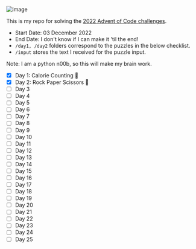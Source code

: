 ![image](https://user-images.githubusercontent.com/4522927/205472301-8934640a-2807-4af2-b3a7-9f442969d427.png)

This is my repo for solving the [2022 Advent of Code challenges](https://adventofcode.com/2022/).

- Start Date: 03 December 2022
- End Date: I don't know if I can make it 'til the end!
- `/day1, /day2` folders correspond to the puzzles in the below checklist.
- `/input` stores the text I received for the puzzle input.

Note: I am a python n00b, so this will make my brain work.

- [x] Day 1: Calorie Counting 🍔
- [x] Day 2: Rock Paper Scissors 👊
- [ ] Day 3
- [ ] Day 4
- [ ] Day 5
- [ ] Day 6
- [ ] Day 7
- [ ] Day 8
- [ ] Day 9
- [ ] Day 10
- [ ] Day 11
- [ ] Day 12
- [ ] Day 13
- [ ] Day 14
- [ ] Day 15
- [ ] Day 16
- [ ] Day 17
- [ ] Day 18
- [ ] Day 19
- [ ] Day 20
- [ ] Day 21
- [ ] Day 22
- [ ] Day 23
- [ ] Day 24
- [ ] Day 25
